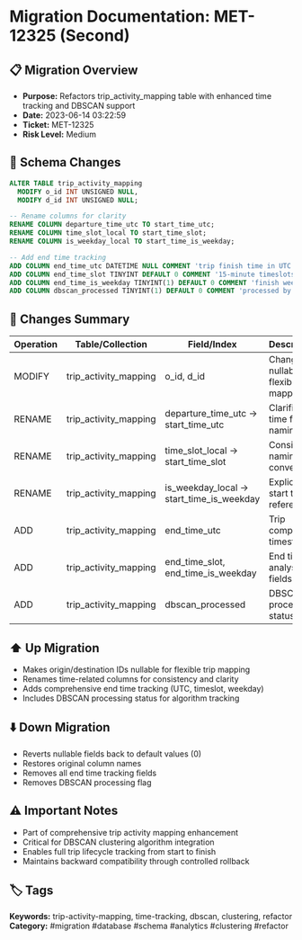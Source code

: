 # Migration Documentation: MET-12325 (Second)

## 📋 Migration Overview
- **Purpose:** Refactors trip_activity_mapping table with enhanced time tracking and DBSCAN support
- **Date:** 2023-06-14 03:22:59
- **Ticket:** MET-12325
- **Risk Level:** Medium

## 🔧 Schema Changes
```sql
ALTER TABLE trip_activity_mapping 
  MODIFY o_id INT UNSIGNED NULL,
  MODIFY d_id INT UNSIGNED NULL;

-- Rename columns for clarity
RENAME COLUMN departure_time_utc TO start_time_utc;
RENAME COLUMN time_slot_local TO start_time_slot;
RENAME COLUMN is_weekday_local TO start_time_is_weekday;

-- Add end time tracking
ADD COLUMN end_time_utc DATETIME NULL COMMENT 'trip finish time in UTC',
ADD COLUMN end_time_slot TINYINT DEFAULT 0 COMMENT '15-minute timeslots (1-96)',
ADD COLUMN end_time_is_weekday TINYINT(1) DEFAULT 0 COMMENT 'finish weekday=1, weekend=0',
ADD COLUMN dbscan_processed TINYINT(1) DEFAULT 0 COMMENT 'processed by dbscan=1, no=0';
```

## 📝 Changes Summary
| Operation | Table/Collection | Field/Index | Description |
|-----------|-----------------|-------------|-------------|
| MODIFY | trip_activity_mapping | o_id, d_id | Changes to nullable for flexible mapping |
| RENAME | trip_activity_mapping | departure_time_utc → start_time_utc | Clarifies time field naming |
| RENAME | trip_activity_mapping | time_slot_local → start_time_slot | Consistent naming convention |
| RENAME | trip_activity_mapping | is_weekday_local → start_time_is_weekday | Explicit start time reference |
| ADD | trip_activity_mapping | end_time_utc | Trip completion timestamp |
| ADD | trip_activity_mapping | end_time_slot, end_time_is_weekday | End time analysis fields |
| ADD | trip_activity_mapping | dbscan_processed | DBSCAN processing status flag |

## ⬆️ Up Migration
- Makes origin/destination IDs nullable for flexible trip mapping
- Renames time-related columns for consistency and clarity
- Adds comprehensive end time tracking (UTC, timeslot, weekday)
- Includes DBSCAN processing status for algorithm tracking

## ⬇️ Down Migration
- Reverts nullable fields back to default values (0)
- Restores original column names
- Removes all end time tracking fields
- Removes DBSCAN processing flag

## ⚠️ Important Notes
- Part of comprehensive trip activity mapping enhancement
- Critical for DBSCAN clustering algorithm integration
- Enables full trip lifecycle tracking from start to finish
- Maintains backward compatibility through controlled rollback

## 🏷️ Tags
**Keywords:** trip-activity-mapping, time-tracking, dbscan, clustering, refactor
**Category:** #migration #database #schema #analytics #clustering #refactor